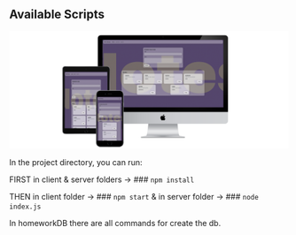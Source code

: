 ## Available Scripts

<img src="/client/src/mockup.png" alt="Alt text" title="Optional title">

In the project directory, you can run:

FIRST in client & server folders -> ### `npm install`

THEN in client folder -> ### `npm start`
& in server folder -> ### `node index.js`

In homeworkDB there are all commands for create the db.
